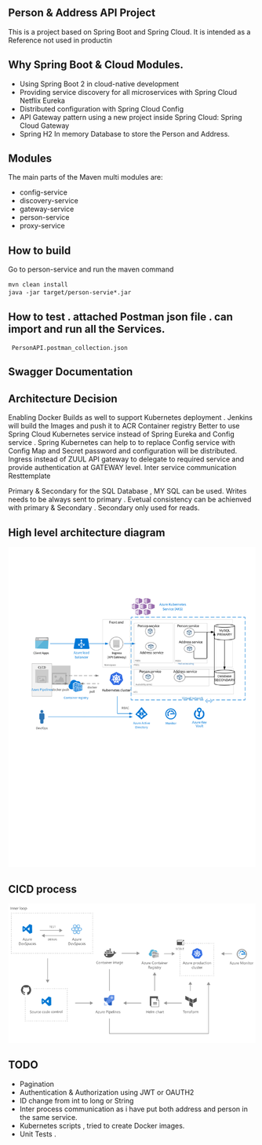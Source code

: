  
##  Person & Address API Project

This is a project based on Spring Boot and Spring Cloud. It is intended as a Reference not used in productin 

## Why Spring Boot & Cloud Modules.


* Using Spring Boot 2 in cloud-native development
* Providing service discovery for all microservices with Spring Cloud Netflix Eureka
* Distributed configuration with Spring Cloud Config
* API Gateway pattern using a new project inside Spring Cloud: Spring Cloud Gateway
* Spring H2 In memory Database to store the Person and Address.


## Modules

The main parts of the Maven multi modules are:

* config-service
* discovery-service
* gateway-service
* person-service
* proxy-service

## How to build
Go to person-service and run the maven command

    mvn clean install 
    java -jar target/person-servie*.jar

## How to test . attached Postman json file . can import and run all the Services.

     PersonAPI.postman_collection.json

## Swagger Documentation 
    
## Architecture Decision

Enabling Docker Builds as well to support Kubernetes deployment . Jenkins will build the Images and push it to ACR Container registry
Better to use Spring Cloud Kubernetes service instead of Spring Eureka and Config service .
Spring Kubernetes can help to to replace Config service with Config Map and Secret password and configuration will be distributed.
Ingress instead of ZUUL API gateway to delegate to required service and provide authentication at GATEWAY level.
Inter service communication Resttemplate 

Primary & Secondary for the SQL Database , MY SQL can be used. Writes needs to be always sent to primary .
Evetual consistency can be achienved with primary & Secondary . Secondary only used for reads.

## High level architecture diagram

![Alt text](person-service-architecture.png "Title")


## CICD process

![Alt text](cicd.png "Title")


## TODO

* Pagination 
* Authentication & Authorization using JWT or OAUTH2
* ID change from int to long or String
* Inter process communication as i have put both address and person in the same service.
* Kubernetes scripts , tried to create Docker images. 
* Unit Tests . 





